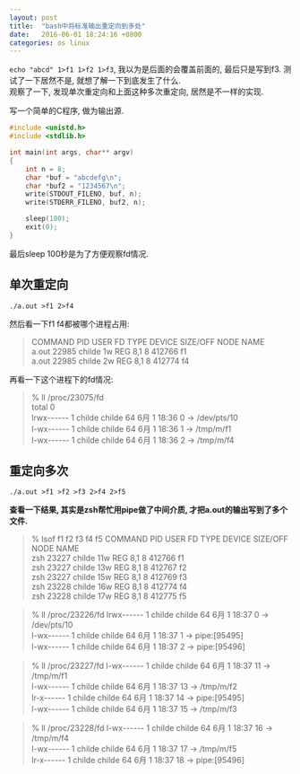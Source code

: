 ```yaml
---
layout: post
title:  "bash中将标准输出重定向到多处"
date:   2016-06-01 18:24:16 +0800
categories: os linux
---
```


`echo "abcd" 1>f1 1>f2 1>f3`, 我以为是后面的会覆盖前面的, 最后只是写到f3. 测试了一下居然不是, 就想了解一下到底发生了什么.  
观察了一下, 发现单次重定向和上面这种多次重定向, 居然是不一样的实现.

写一个简单的C程序, 做为输出源.

```c
#include <unistd.h>
#include <stdlib.h>

int main(int args, char** argv)
{
    int n = 8;
    char *buf = "abcdefg\n";
    char *buf2 = "1234567\n";
    write(STDOUT_FILENO, buf, n);
    write(STDERR_FILENO, buf2, n);

    sleep(100);
    exit(0);
}
```

最后sleep 100秒是为了方便观察fd情况.

## 单次重定向

    ./a.out >f1 2>f4

然后看一下f1 f4都被哪个进程占用:

>   COMMAND   PID   USER   FD   TYPE DEVICE SIZE/OFF   NODE NAME  
    a.out   22985 childe    1w   REG    8,1        8 412766 f1  
    a.out   22985 childe    2w   REG    8,1        8 412774 f4  

再看一下这个进程下的fd情况:

>   % ll /proc/23075/fd  
    total 0  
    lrwx------ 1 childe childe 64  6月  1 18:36 0 -> /dev/pts/10  
    l-wx------ 1 childe childe 64  6月  1 18:36 1 -> /tmp/m/f1  
    l-wx------ 1 childe childe 64  6月  1 18:36 2 -> /tmp/m/f4  


## 重定向多次

    ./a.out >f1 >f2 >f3 2>f4 2>f5 

**查看一下结果, 其实是zsh帮忙用pipe做了中间介质, 才把a.out的输出写到了多个文件.**

>   % lsof f1 f2 f3 f4 f5
    COMMAND   PID   USER   FD   TYPE DEVICE SIZE/OFF   NODE NAME  
    zsh     23227 childe   11w   REG    8,1        8 412766 f1  
    zsh     23227 childe   13w   REG    8,1        8 412767 f2  
    zsh     23227 childe   15w   REG    8,1        8 412769 f3  
    zsh     23228 childe   16w   REG    8,1        8 412774 f4  
    zsh     23228 childe   17w   REG    8,1        8 412775 f5  

>   % ll /proc/23226/fd
    lrwx------ 1 childe childe 64  6月  1 18:37 0 -> /dev/pts/10  
    l-wx------ 1 childe childe 64  6月  1 18:37 1 -> pipe:[95495]  
    l-wx------ 1 childe childe 64  6月  1 18:37 2 -> pipe:[95496]  

>   % ll /proc/23227/fd
    l-wx------ 1 childe childe 64  6月  1 18:37 11 -> /tmp/m/f1  
    l-wx------ 1 childe childe 64  6月  1 18:37 13 -> /tmp/m/f2  
    lr-x------ 1 childe childe 64  6月  1 18:37 14 -> pipe:[95495]  
    l-wx------ 1 childe childe 64  6月  1 18:37 15 -> /tmp/m/f3

>   % ll /proc/23228/fd
    l-wx------ 1 childe childe 64  6月  1 18:37 16 -> /tmp/m/f4  
    l-wx------ 1 childe childe 64  6月  1 18:37 17 -> /tmp/m/f5  
    lr-x------ 1 childe childe 64  6月  1 18:37 18 -> pipe:[95496]      
